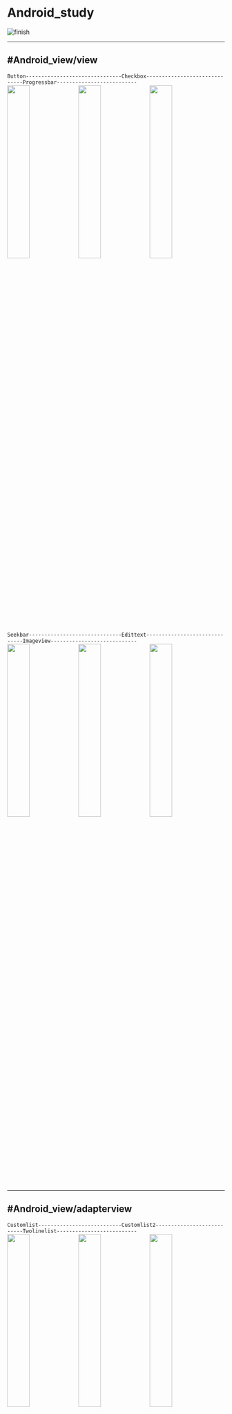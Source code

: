 # Android_study
![finish](https://user-images.githubusercontent.com/38582562/50695280-964c8900-107f-11e9-96ee-1393c18b2bc7.png)
___
#Android_view/view
-
`Button-------------------------------Checkbox------------------------------Progressbar--------------------------`<br>
<img src="https://user-images.githubusercontent.com/38582562/50535932-63435a80-0b92-11e9-9138-a416568c2266.gif" width="32%">
<img src="https://user-images.githubusercontent.com/38582562/50535933-63dbf100-0b92-11e9-8eba-068c3925389d.gif" width="32%">
<img src="https://user-images.githubusercontent.com/38582562/50535934-63dbf100-0b92-11e9-98d1-3bb6b1c787aa.gif" width="32%">

`Seekbar------------------------------Edittext------------------------------Imageview----------------------------`<br>
<img src="https://user-images.githubusercontent.com/38582562/50535935-63dbf100-0b92-11e9-83f4-ed4f144a55b4.gif" width="32%">
<img src="https://user-images.githubusercontent.com/38582562/50535936-64748780-0b92-11e9-91ae-206b0159a39b.gif" width="32%">
<img src="https://user-images.githubusercontent.com/38582562/50535937-64748780-0b92-11e9-8f66-4492923318d4.gif" width="32%">

___
#Android_view/adapterview
-
`Customlist---------------------------Customlist2---------------------------Twolinelist--------------------------`<br>
<img src="https://user-images.githubusercontent.com/38582562/50557673-cbc53f80-0d2a-11e9-898e-ee4f443fe084.gif" width="32%">
<img src="https://user-images.githubusercontent.com/38582562/50557674-cd8f0300-0d2a-11e9-8a5a-c03d43e600b7.gif" width="32%">
<img src="https://user-images.githubusercontent.com/38582562/50557675-cd8f0300-0d2a-11e9-85de-dd89e318e6a4.gif" width="32%">

`Customadapter------------------------Spinner-------------------------------Viewpager----------------------------`<br>
<img src="https://user-images.githubusercontent.com/38582562/50557677-cd8f0300-0d2a-11e9-9292-b90be080336e.gif" width="32%">
<img src="https://user-images.githubusercontent.com/38582562/50557678-ce279980-0d2a-11e9-8f12-c0b6ad8f14cc.gif" width="32%">
<img src="https://user-images.githubusercontent.com/38582562/50557679-ce279980-0d2a-11e9-91e0-06a90747621e.gif" width="32%">

___
#Android_view/menu
-
`Optionmenu------------------Contextmenu-----------------Popupmenu--------------------Actionbar-------------------`<br>
<img src="https://user-images.githubusercontent.com/38582562/50581427-f59e7380-0e9c-11e9-8489-9f36b413d113.gif" width="24%">
<img src="https://user-images.githubusercontent.com/38582562/50581428-f6370a00-0e9c-11e9-8836-0146b468d644.gif" width="24%">
<img src="https://user-images.githubusercontent.com/38582562/50581430-f6cfa080-0e9c-11e9-8421-1aa44c104cd9.gif" width="24%">
<img src="https://user-images.githubusercontent.com/38582562/50581431-f6cfa080-0e9c-11e9-8d2e-f5d98bcbf4dc.gif" width="24%">

___
#Android_view/messaging
-
`Toast--------------------------------Dialog--------------------------------Notification-------------------------`<br>
<img src="https://user-images.githubusercontent.com/38582562/50695286-9a78a680-107f-11e9-89cc-067aa7c3d21e.gif" width="32%">
<img src="https://user-images.githubusercontent.com/38582562/50695287-9a78a680-107f-11e9-9237-0c31872f0127.gif" width="32%">
<img src="https://user-images.githubusercontent.com/38582562/50695288-9a78a680-107f-11e9-96d3-1226925d40c7.gif" width="32%">

`Pendingintent------------------------StyleNotification---------------------MessageNotification------------------`<br>
<img src="https://user-images.githubusercontent.com/38582562/50695289-9b113d00-107f-11e9-96b4-79f408547209.gif" width="32%">
<img src="https://user-images.githubusercontent.com/38582562/50695285-99e01000-107f-11e9-9329-3fa11b52e5ae.gif" width="32%">
<img src="https://user-images.githubusercontent.com/38582562/50695296-9cdb0080-107f-11e9-9500-74ce72b6958f.gif" width="32%">

___
#Android_back/permission and asynchronous
-
`Permission---------------------------Thread--------------------------------Handler_1----------------------------`<br>
<img src="https://user-images.githubusercontent.com/38582562/50869207-63dfba80-13f6-11e9-9659-0ef77baa3723.gif" width="32%">
<img src="https://user-images.githubusercontent.com/38582562/50869208-63dfba80-13f6-11e9-88f9-b2ae69ea4c0a.gif" width="32%">
<img src="https://user-images.githubusercontent.com/38582562/50869209-64785100-13f6-11e9-8a52-007f6f861d75.gif" width="32%">

`Handler_2----------------------------Asynctask-----------------------------RunOnUi------------------------------`<br>
<img src="https://user-images.githubusercontent.com/38582562/50869210-64785100-13f6-11e9-870c-c3dc8fc0074e.gif" width="32%">
<img src="https://user-images.githubusercontent.com/38582562/50869211-64785100-13f6-11e9-9769-0874a827bf7b.gif" width="32%">
<img src="https://user-images.githubusercontent.com/38582562/50869212-64785100-13f6-11e9-95cd-7b7f7527a352.gif" width="32%">

___
#Android_back/4 components of Android
-
`activity-----------------------------activity2------------------------------------------------------------------`<br>
<img src="https://user-images.githubusercontent.com/38582562/51359072-608cb300-1b09-11e9-8411-6cbf8fefbd51.gif" width="32%">
<img src="https://user-images.githubusercontent.com/38582562/51359067-5ec2ef80-1b09-11e9-8ccd-37af079bc6f5.gif" width="32%">

`Broadcast------------------------------------------------------------------IPC----------------------------------`<br>
<img src="https://user-images.githubusercontent.com/38582562/51359068-5f5b8600-1b09-11e9-8175-fa3f36cdca5a.gif" width="32%">
<img src="https://user-images.githubusercontent.com/38582562/51359069-5f5b8600-1b09-11e9-8d1e-f03a1742bbe5.gif" width="32%">
<img src="https://user-images.githubusercontent.com/38582562/51359070-5f5b8600-1b09-11e9-983a-a36ed61e8561.gif" width="32%">

___
#Android_view/fragment
-
`Fragment------------------Activitycontroller----------Listfragment-----------------Dialogfragment--------------`<br>
<img src="https://user-images.githubusercontent.com/38582562/51524487-80a5d480-1e71-11e9-82ae-328973224684.gif" width="24%">
<img src="https://user-images.githubusercontent.com/38582562/51524488-80a5d480-1e71-11e9-8fbf-85a314f61141.gif" width="24%">
<img src="https://user-images.githubusercontent.com/38582562/51524489-80a5d480-1e71-11e9-8bef-8b7c8fda2129.gif" width="24%">
<img src="https://user-images.githubusercontent.com/38582562/51524490-80a5d480-1e71-11e9-90be-a827d54eb0c1.gif" width="24%">

___
#Android_view/data management
-
`FileI/O------------------------------DB------------------------------------ContentProvider----------------------`<br>
<img src="https://user-images.githubusercontent.com/38582562/52061465-b2c1df80-25b1-11e9-862c-a43ce790863b.gif" width="32%">
<img src="https://user-images.githubusercontent.com/38582562/52061466-b2c1df80-25b1-11e9-8973-c1a862b472e3.gif" width="32%">
<img src="https://user-images.githubusercontent.com/38582562/52061467-b2c1df80-25b1-11e9-94cd-904dcf17db9e.gif" width="32%">

`XML----------------------------------Resolution----------------------------Screenrotation-----------------------`<br>
<img src="https://user-images.githubusercontent.com/38582562/52061462-b2294900-25b1-11e9-9f18-b791d81f4c41.gif" width="32%">
<img src="https://user-images.githubusercontent.com/38582562/52061474-b5243980-25b1-11e9-931b-eafc19176b8e.gif" width="32%">
<img src="https://user-images.githubusercontent.com/38582562/52061473-b5243980-25b1-11e9-836d-3ad084baaec8.gif" width="32%">
